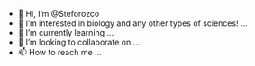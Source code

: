 - 👋 Hi, I’m @Steforozco
- 👀 I’m interested in biology and any other types of sciences! ...
- 🌱 I’m currently learning ...
- 💞️ I’m looking to collaborate on ...
- 📫 How to reach me ...

<!---
Steforozco/Steforozco is a ✨ special ✨ repository because its `README.md` (this file) appears on your GitHub profile.
You can click the Preview link to take a look at your changes.
--->
